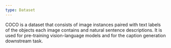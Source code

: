 ```yaml
---
type: Dataset
---
```


COCO is a dataset that consists of image instances paired with text labels of the objects each image contains and natural sentence descriptions. It is used for pre-training vision-language models and for the caption generation downstream task.